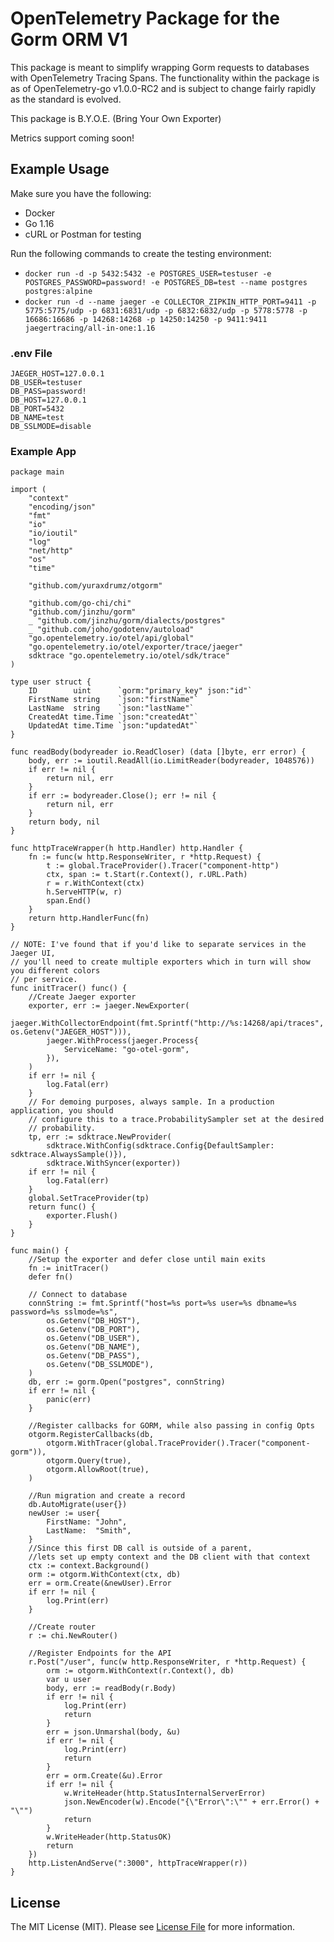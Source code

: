 # OpenTelemetry Package for the Gorm ORM V1 #

This package is meant to simplify wrapping Gorm requests to databases with OpenTelemetry Tracing Spans. The functionality within the package is as of OpenTelemetry-go v1.0.0-RC2 and is subject to change fairly rapidly as the standard is evolved.

This package is B.Y.O.E. (Bring Your Own Exporter)

Metrics support coming soon!

## Example Usage ##

Make sure you have the following:

- Docker
- Go 1.16
- cURL or Postman for testing

Run the following commands to create the testing environment:
- `docker run -d -p 5432:5432 -e POSTGRES_USER=testuser -e POSTGRES_PASSWORD=password! -e POSTGRES_DB=test --name postgres postgres:alpine`
- `docker run -d --name jaeger -e COLLECTOR_ZIPKIN_HTTP_PORT=9411 -p 5775:5775/udp -p 6831:6831/udp -p 6832:6832/udp -p 5778:5778 -p 16686:16686 -p 14268:14268 -p 14250:14250 -p 9411:9411 jaegertracing/all-in-one:1.16`

### .env File ###

```
JAEGER_HOST=127.0.0.1
DB_USER=testuser
DB_PASS=password!
DB_HOST=127.0.0.1
DB_PORT=5432
DB_NAME=test
DB_SSLMODE=disable
```

### Example App ###

```golang
package main

import (
	"context"
	"encoding/json"
	"fmt"
	"io"
	"io/ioutil"
	"log"
	"net/http"
	"os"
	"time"

	"github.com/yuraxdrumz/otgorm"

	"github.com/go-chi/chi"
	"github.com/jinzhu/gorm"
	_ "github.com/jinzhu/gorm/dialects/postgres"
	_ "github.com/joho/godotenv/autoload"
	"go.opentelemetry.io/otel/api/global"
	"go.opentelemetry.io/otel/exporter/trace/jaeger"
	sdktrace "go.opentelemetry.io/otel/sdk/trace"
)

type user struct {
	ID        uint      `gorm:"primary_key" json:"id"`
	FirstName string    `json:"firstName"`
	LastName  string    `json:"lastName"`
	CreatedAt time.Time `json:"createdAt"`
	UpdatedAt time.Time `json:"updatedAt"`
}

func readBody(bodyreader io.ReadCloser) (data []byte, err error) {
	body, err := ioutil.ReadAll(io.LimitReader(bodyreader, 1048576))
	if err != nil {
		return nil, err
	}
	if err := bodyreader.Close(); err != nil {
		return nil, err
	}
	return body, nil
}

func httpTraceWrapper(h http.Handler) http.Handler {
	fn := func(w http.ResponseWriter, r *http.Request) {
		t := global.TraceProvider().Tracer("component-http")
		ctx, span := t.Start(r.Context(), r.URL.Path)
		r = r.WithContext(ctx)
		h.ServeHTTP(w, r)
		span.End()
	}
	return http.HandlerFunc(fn)
}

// NOTE: I've found that if you'd like to separate services in the Jaeger UI,
// you'll need to create multiple exporters which in turn will show you different colors
// per service.
func initTracer() func() {
	//Create Jaeger exporter
	exporter, err := jaeger.NewExporter(
		jaeger.WithCollectorEndpoint(fmt.Sprintf("http://%s:14268/api/traces", os.Getenv("JAEGER_HOST"))),
		jaeger.WithProcess(jaeger.Process{
			ServiceName: "go-otel-gorm",
		}),
	)
	if err != nil {
		log.Fatal(err)
	}
	// For demoing purposes, always sample. In a production application, you should
	// configure this to a trace.ProbabilitySampler set at the desired
	// probability.
	tp, err := sdktrace.NewProvider(
		sdktrace.WithConfig(sdktrace.Config{DefaultSampler: sdktrace.AlwaysSample()}),
		sdktrace.WithSyncer(exporter))
	if err != nil {
		log.Fatal(err)
	}
	global.SetTraceProvider(tp)
	return func() {
		exporter.Flush()
	}
}

func main() {
	//Setup the exporter and defer close until main exits
	fn := initTracer()
	defer fn()

	// Connect to database
	connString := fmt.Sprintf("host=%s port=%s user=%s dbname=%s password=%s sslmode=%s",
		os.Getenv("DB_HOST"),
		os.Getenv("DB_PORT"),
		os.Getenv("DB_USER"),
		os.Getenv("DB_NAME"),
		os.Getenv("DB_PASS"),
		os.Getenv("DB_SSLMODE"),
	)
	db, err := gorm.Open("postgres", connString)
	if err != nil {
		panic(err)
	}

	//Register callbacks for GORM, while also passing in config Opts
	otgorm.RegisterCallbacks(db,
		otgorm.WithTracer(global.TraceProvider().Tracer("component-gorm")),
		otgorm.Query(true),
		otgorm.AllowRoot(true),
	)

	//Run migration and create a record
	db.AutoMigrate(user{})
	newUser := user{
		FirstName: "John",
		LastName:  "Smith",
	}
	//Since this first DB call is outside of a parent,
	//lets set up empty context and the DB client with that context
	ctx := context.Background()
	orm := otgorm.WithContext(ctx, db)
	err = orm.Create(&newUser).Error
	if err != nil {
		log.Print(err)
	}

	//Create router
	r := chi.NewRouter()

	//Register Endpoints for the API
	r.Post("/user", func(w http.ResponseWriter, r *http.Request) {
		orm := otgorm.WithContext(r.Context(), db)
		var u user
		body, err := readBody(r.Body)
		if err != nil {
			log.Print(err)
			return
		}
		err = json.Unmarshal(body, &u)
		if err != nil {
			log.Print(err)
			return
		}
		err = orm.Create(&u).Error
		if err != nil {
			w.WriteHeader(http.StatusInternalServerError)
			json.NewEncoder(w).Encode("{\"Error\":\"" + err.Error() + "\"")
			return
		}
		w.WriteHeader(http.StatusOK)
		return
	})
	http.ListenAndServe(":3000", httpTraceWrapper(r))
}
```

## License ##
The MIT License (MIT). Please see [License File](LICENSE) for more information.
